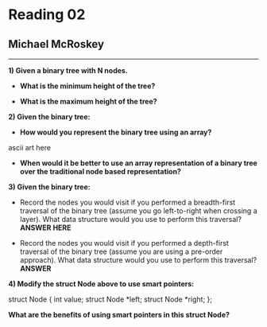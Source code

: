 Reading 02
==========

Michael McRoskey
----------------

---

**1) Given a binary tree with N nodes.**

- **What is the minimum height of the tree?**


- **What is the maximum height of the tree?**


**2) Given the  binary tree:**

- **How would you represent the binary tree using an array?**

ascii art here


- **When would it be better to use an array representation of a binary tree over the traditional node based representation?**

**3) Given the  binary tree:**

- Record the nodes you would visit if you performed a breadth-first traversal of the binary tree (assume you go left-to-right when crossing a layer). What data structure would you use to perform this traversal? **ANSWER HERE**

- Record the nodes you would visit if you performed a depth-first traversal of the binary tree (assume you are using a pre-order approach). What data structure would you use to perform this traversal? **ANSWER**


**4) Modify the struct Node above to use smart pointers:**

struct Node {
int          value;
struct Node *left;
struct Node *right;
};

**What are the benefits of using smart pointers in this struct Node?**


